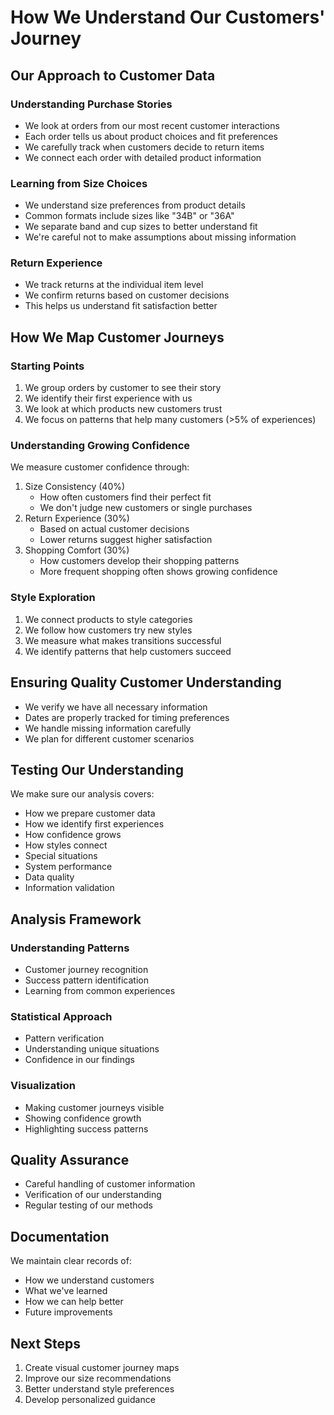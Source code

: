 # How We Understand Our Customers' Journey

## Our Approach to Customer Data

### Understanding Purchase Stories
- We look at orders from our most recent customer interactions
- Each order tells us about product choices and fit preferences
- We carefully track when customers decide to return items
- We connect each order with detailed product information

### Learning from Size Choices
- We understand size preferences from product details
- Common formats include sizes like "34B" or "36A"
- We separate band and cup sizes to better understand fit
- We're careful not to make assumptions about missing information

### Return Experience
- We track returns at the individual item level
- We confirm returns based on customer decisions
- This helps us understand fit satisfaction better

## How We Map Customer Journeys

### Starting Points
1. We group orders by customer to see their story
2. We identify their first experience with us
3. We look at which products new customers trust
4. We focus on patterns that help many customers (>5% of experiences)

### Understanding Growing Confidence
We measure customer confidence through:
1. Size Consistency (40%)
   - How often customers find their perfect fit
   - We don't judge new customers or single purchases
2. Return Experience (30%)
   - Based on actual customer decisions
   - Lower returns suggest higher satisfaction
3. Shopping Comfort (30%)
   - How customers develop their shopping patterns
   - More frequent shopping often shows growing confidence

### Style Exploration
1. We connect products to style categories
2. We follow how customers try new styles
3. We measure what makes transitions successful
4. We identify patterns that help customers succeed

## Ensuring Quality Customer Understanding
- We verify we have all necessary information
- Dates are properly tracked for timing preferences
- We handle missing information carefully
- We plan for different customer scenarios

## Testing Our Understanding
We make sure our analysis covers:
- How we prepare customer data
- How we identify first experiences
- How confidence grows
- How styles connect
- Special situations
- System performance
- Data quality
- Information validation

## Analysis Framework

### Understanding Patterns
- Customer journey recognition
- Success pattern identification
- Learning from common experiences

### Statistical Approach
- Pattern verification
- Understanding unique situations
- Confidence in our findings

### Visualization
- Making customer journeys visible
- Showing confidence growth
- Highlighting success patterns

## Quality Assurance
- Careful handling of customer information
- Verification of our understanding
- Regular testing of our methods

## Documentation
We maintain clear records of:
- How we understand customers
- What we've learned
- How we can help better
- Future improvements

## Next Steps
1. Create visual customer journey maps
2. Improve our size recommendations
3. Better understand style preferences
4. Develop personalized guidance